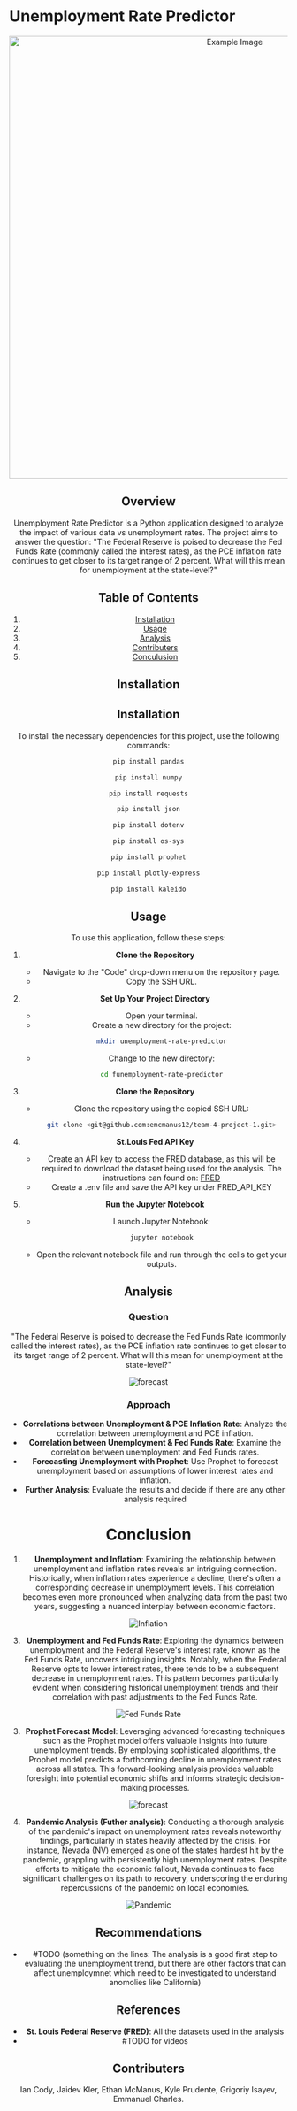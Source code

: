 # Unemployment Rate Predictor

<center>
  <img src="Images/termination.jpg" alt="Example Image" width="800">
<center>

## Overview

Unemployment Rate Predictor is a Python application designed to analyze the impact of various data vs unemployment rates. The project aims to answer the question: "The Federal Reserve is poised to decrease the Fed Funds Rate (commonly called the interest rates), as the PCE inflation rate continues to get closer to its target range of 2 percent. What will this mean for unemployment at the state-level?"

## Table of Contents

1. [Installation](#installation)
2. [Usage](#usage)
3. [Analysis](#analysis)
4. [Contributers](#contributers)
5. [Conculusion](#conclusion)

## Installation

## Installation

To install the necessary dependencies for this project, use the following commands:

```bash
pip install pandas
```
```bash
pip install numpy
```
```bash
pip install requests
```
```bash
pip install json
```
```bash
pip install dotenv
```
```bash
pip install os-sys
```
```bash
pip install prophet
```
```bash
pip install plotly-express
```
```bash
pip install kaleido
```


## Usage

To use this application, follow these steps:

1. **Clone the Repository**
    - Navigate to the "Code" drop-down menu on the repository page.
    - Copy the SSH URL.

2. **Set Up Your Project Directory**
    - Open your terminal.
    - Create a new directory for the project:
      ```bash
      mkdir unemployment-rate-predictor
      ```
    - Change to the new directory:
      ```bash
      cd funemployment-rate-predictor
      ```

3. **Clone the Repository**
    - Clone the repository using the copied SSH URL:
      ```bash
      git clone <git@github.com:emcmanus12/team-4-project-1.git>
      ```

4. **St.Louis Fed API Key**
    - Create an API key to access the FRED database, as this will be required to download the dataset being used for the analysis. The instructions can found on: [FRED](https://fred.stlouisfed.org/docs/api/fred/)
    - Create a .env file and save the API key under FRED_API_KEY


5. **Run the Jupyter Notebook**
    - Launch Jupyter Notebook:
      ```bash
      jupyter notebook
      ```
    - Open the relevant notebook file and run through the cells to get your outputs.




## Analysis

### Question

"The Federal Reserve is poised to decrease the Fed Funds Rate (commonly called the interest rates), as the PCE inflation rate continues to get closer to its target range of 2 percent. What will this mean for unemployment at the state-level?"

![forecast](Images/unemployment_states.png)

### Approach

- **Correlations between Unemployment & PCE Inflation Rate**: Analyze the correlation between unemployment and PCE inflation.
- **Correlation between Unemployment & Fed Funds Rate**: Examine the correlation between unemployment and Fed Funds rates.
- **Forecasting Unemployment with Prophet**: Use Prophet to forecast unemployment based on assumptions of lower interest rates and inflation.
- **Further Analysis**: Evaluate the results and decide if there are any other analysis required

# Conclusion 

1. **Unemployment and Inflation**: Examining the relationship between unemployment and inflation rates reveals an intriguing connection. Historically, when inflation rates experience a decline, there's often a corresponding decrease in unemployment levels. This correlation becomes even more pronounced when analyzing data from the past two years, suggesting a nuanced interplay between economic factors.

![Inflation](Images/inflation.png)

3. **Unemployment and Fed Funds Rate**: Exploring the dynamics between unemployment and the Federal Reserve's interest rate, known as the Fed Funds Rate, uncovers intriguing insights. Notably, when the Federal Reserve opts to lower interest rates, there tends to be a subsequent decrease in unemployment rates. This pattern becomes particularly evident when considering historical unemployment trends and their correlation with past adjustments to the Fed Funds Rate.

![Fed Funds Rate](Images/fed_funds_rate.png)

3. **Prophet Forecast Model**: Leveraging advanced forecasting techniques such as the Prophet model offers valuable insights into future unemployment trends. By employing sophisticated algorithms, the Prophet model predicts a forthcoming decline in unemployment rates across all states. This forward-looking analysis provides valuable foresight into potential economic shifts and informs strategic decision-making processes.

![forecast](Images/forecast_NE.png)

4. **Pandemic Analysis (Futher analysis)**: Conducting a thorough analysis of the pandemic's impact on unemployment rates reveals noteworthy findings, particularly in states heavily affected by the crisis. For instance, Nevada (NV) emerged as one of the states hardest hit by the pandemic, grappling with persistently high unemployment rates. Despite efforts to mitigate the economic fallout, Nevada continues to face significant challenges on its path to recovery, underscoring the enduring repercussions of the pandemic on local economies.

![Pandemic](Images/pandemic.png)

## Recommendations
- #TODO (something on the lines: The analysis is a good first step to evaluating the unemployment trend, but there are other factors that can affect unemploymnet which need to be investigated to understand anomolies like California)

## References

- **St. Louis Federal Reserve (FRED)**: All the datasets used in the analysis
- #TODO for videos
   
## Contributers

Ian Cody,
Jaidev Kler,
Ethan McManus,
Kyle Prudente,
Grigoriy Isayev,
Emmanuel Charles.
